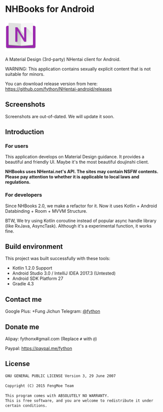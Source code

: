 # NHBooks for Android
<img src="./art/nhbooks.png" width="20%"/>

A Material Design (3rd-party) NHentai client for Android.

WARNING: This application contains sexually explicit content that is not suitable for minors.

You can download release version from here: https://github.com/fython/NHentai-android/releases

## Screenshots

Screenshots are out-of-dated. We will update it soon.

## Introduction

### For users

This application develops on Material Design guidance. It provides a beautiful and friendly UI. Maybe it's the most beautiful doujinshi client.

**NHBooks uses NHentai.net's API. The sites may contain NSFW contents. Please pay attention to whether it is applicable to local laws and regulations.**

### For developers

Since NHBooks 2.0, we make a refactor for it. Now it uses Kotlin + Android Databinding + Room + MVVM Structure.

BTW, We try using Kotlin coroutine instead of popular async handle library (like RxJava, AsyncTask). Although it's a experimental function, it works fine.

## Build environment

This project was built successfully with these tools:

- Kotlin 1.2.0 Support
- Android Studio 3.0 / IntelliJ IDEA 2017.3 (Untested)
- Android SDK Platform 27
- Gradle 4.3

## Contact me

Google Plus: +Fung Jichun
Telegram: [@fython](https://t.me/fython)

## Donate me

Alipay: fythonx#gmail.com (Replace `#` with `@`)

Paypal: https://paypal.me/fython

## License

```
GNU GENERAL PUBLIC LICENSE Version 3, 29 June 2007

Copyright (C) 2015 FengMoe Team

This program comes with ABSOLUTELY NO WARRANTY.
This is free software, and you are welcome to redistribute it under certain conditions.
```
